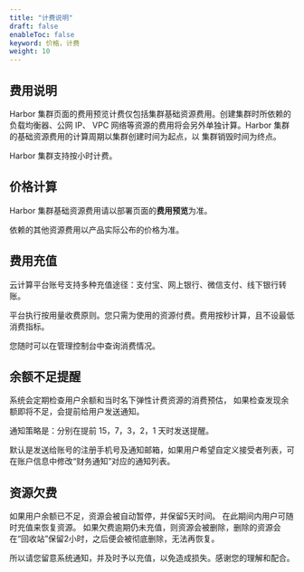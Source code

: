 ```yaml
---
title: "计费说明"
draft: false
enableToc: false
keyword: 价格，计费
weight: 10
---
```


## 费用说明

Harbor 集群页面的费用预览计费仅包括集群基础资源费用。创建集群时所依赖的负载均衡器、公网 IP、 VPC 网络等资源的费用将会另外单独计算。Harbor 集群的基础资源费用的计算周期以集群创建时间为起点，以 集群销毁时间为终点。

Harbor 集群支持按小时计费。

## 价格计算

Harbor 集群基础资源费用请以部署页面的**费用预览**为准。

依赖的其他资源费用以产品实际公布的价格为准。

## 费用充值

云计算平台账号支持多种充值途径：支付宝、网上银行、微信支付、线下银行转账。 

平台执行按用量收费原则。您只需为使用的资源付费。费用按秒计算，且不设最低消费指标。

您随时可以在管理控制台中查询消费情况。

## 余额不足提醒

系统会定期检查用户余额和当时名下弹性计费资源的消费预估， 如果检查发现余额即将不足，会提前给用户发送通知。

通知策略是：分别在提前 15，7，3，2，1 天时发送提醒。

默认是发送给账号的注册手机号及通知邮箱，如果用户希望自定义接受者列表，可在账户信息中修改“财务通知”对应的通知列表。

## 资源欠费

如果用户余额已不足，资源会被自动暂停，并保留5天时间。 在此期间内用户可随时充值来恢复资源。 如果欠费逾期仍未充值，则资源会被删除，删除的资源会在“回收站”保留2小时，之后便会被彻底删除，无法再恢复。

所以请您留意系统通知，并及时予以充值，以免造成损失。感谢您的理解和配合。
